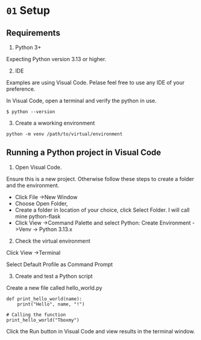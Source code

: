 # `01` Setup

## Requirements

1. Python 3+

Expecting Python version 3.13 or higher.

2. IDE

Examples are using Visual Code. Pelase feel free to use any IDE of your preference.

In Visual Code, open a terminal and verify the python in use.

```
$ python --version
```

3. Create a wworking environment

```
python -m venv /path/to/virtual/environment
```

## Running a Python project in Visual Code

1. Open Visual Code.

Ensure this is a new project. Otherwise follow these steps to create a folder and the environment.

- Click File ->New Window
- Choose Open Folder, 
- Create a folder in location of your choice, click Select Folder. I will call mine python-flask
- Click View ->Command Palette and select Python: Create Environment ->Venv -> Python 3.13.x 

2. Check the virtual environment

Click View ->Terminal

Select Default Profile as Command Prompt

3. Create and test a Python script

Create a new file called hello_world.py

```
def print_hello_world(name):
    print("Hello", name, "!")

# Calling the function
print_hello_world("Tboxmy")
```

Click the Run button in Visual Code and view results in the terminal window.

